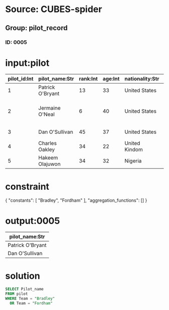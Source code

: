 # Source: CUBES-spider
## Group: pilot_record
### ID: 0005

# input:pilot

| pilot_id:Int | pilot_name:Str | rank:Int | age:Int | nationality:Str | position:Str | join_year:Int | team:Str |
|---|---|---|---|---|---|---|---|
| 1 | Patrick O'Bryant | 13 | 33 | United States | Center Team | 2009 | Bradley |
| 2 | Jermaine O'Neal | 6 | 40 | United States | Forward-Center Team | 2008 | Eau Claire High School |
| 3 | Dan O'Sullivan | 45 | 37 | United States | Center Team | 1999 | Fordham |
| 4 | Charles Oakley | 34 | 22 | United Kindom | Forward Team | 2001 | Virginia Union |
| 5 | Hakeem Olajuwon | 34 | 32 | Nigeria | Center Team | 2010 | Houston |

# constraint

{
  "constants": [
    "Bradley",
    "Fordham"
  ],
  "aggregation_functions": []
}

# output:0005

| pilot_name:Str |
|---|
| Patrick O'Bryant |
| Dan O'Sullivan |

# solution

```sql
SELECT Pilot_name
FROM pilot
WHERE Team = "Bradley"
  OR Team = "Fordham"
```

